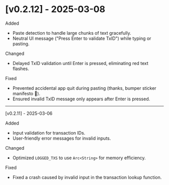# [v0.2.12] - 2025-03-08

Added

- Paste detection to handle large chunks of text gracefully.
- Neutral UI message ("Press Enter to validate TxID") while typing or pasting.

Changed

- Delayed TxID validation until Enter is pressed, eliminating red text flashes.

Fixed

- Prevented accidental app quit during pasting (thanks, bumper sticker manifesto 🚗).
- Ensured invalid TxID message only appears after Enter is pressed.

---

[v0.2.11] - 2025-03-06

Added

- Input validation for transaction IDs.
- User-friendly error messages for invalid inputs.

Changed

- Optimized `LOGGED_TXS` to use `Arc<String>` for memory efficiency.

Fixed

- Fixed a crash caused by invalid input in the transaction lookup function.
